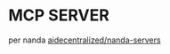# MCP SERVER

per nanda [aidecentralized/nanda-servers](https://github.com/aidecentralized/nanda-servers)

